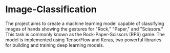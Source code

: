 # Image-Classification
The project aims to create a machine learning model capable of classifying images of hands showing the gestures for "Rock," "Paper," and "Scissors." This task is commonly known as the Rock-Paper-Scissors (RPS) game. The model is implemented using TensorFlow and Keras, two powerful libraries for building and training deep learning models.
